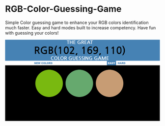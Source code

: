 # RGB-Color-Guessing-Game

Simple Color guessing game to enhance your RGB colors identification much faster. Easy and hard modes built to increase competency. Have fun with guessing your colors!


![](capture.png)
